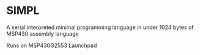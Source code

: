 # SIMPL
A serial interpreted minimal programming language in under 1024 bytes of MSP430 assembly language

Runs on MSP430G2553 Launchpad
